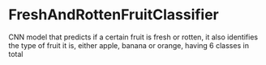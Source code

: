 # FreshAndRottenFruitClassifier
CNN model that predicts if a certain fruit is fresh or rotten, it also identifies the type of fruit it is, either apple, banana or orange, having 6 classes in total
